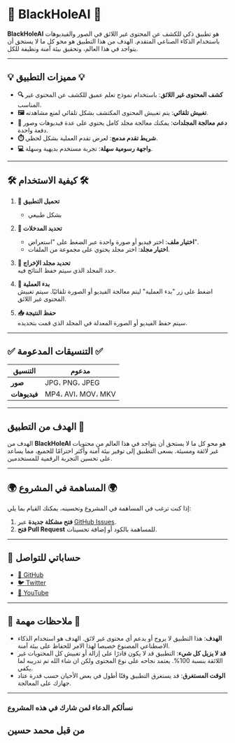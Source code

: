 
# 🌌 **BlackHoleAI** 🌌

**BlackHoleAI** هو تطبيق ذكي للكشف عن المحتوى غير اللائق في الصور والفيديوهات باستخدام الذكاء الصناعي المتقدم. الهدف من هذا التطبيق هو محو كل ما لا يستحق أن يتواجد في هذا العالم، وتحقيق بيئة آمنة ونظيفة للكل.

---

## 💡 **مميزات التطبيق** 💡

- **🔍 كشف المحتوى غير اللائق**: باستخدام نموذج تعلم عميق للكشف عن المحتوى غير المناسب.
- **🖼️ تغبيش تلقائي**: يتم تغبيش المحتوى المكتشف بشكل تلقائي لمنع مشاهدته.
- **📂 دعم معالجة المجلدات**: يمكنك معالجة مجلد كامل يحتوي على عدة فيديوهات وصور دفعة واحدة.
- **⏱️ شريط تقدم مدمج**: لعرض تقدم العملية بشكل لحظي.
- **💻 واجهة رسومية سهلة**: تجربة مستخدم بديهية وسهلة.

---

## 🛠️ **كيفية الاستخدام** 🛠️

1. **🔲 تحميل التطبيق**  
    - بشكل طبيعي 
2. **📂 تحديد المدخلات**  
   - **اختيار ملف**: اختر فيديو أو صورة واحدة عبر الضغط على "استعراض".
   - **اختيار مجلد**: اختر مجلد يحتوي على مجموعة من الملفات.

3. **📁 تحديد مجلد الإخراج**  
   حدد المجلد الذي سيتم حفظ النتائج فيه.

4. **🚀 بدء العملية**  
   اضغط على زر "بدء العملية" ليتم معالجة الفيديو أو الصورة تلقائيًا. سيتم تغبيش المحتوى غير اللائق.

5. **📥 حفظ النتيجة**  
   سيتم حفظ الفيديو أو الصورة المعدلة في المجلد الذي قمت بتحديده.

---

## ✅ **التنسيقات المدعومة** ✅

| **التنسيق**    | **مدعوم**       |
|----------------|-----------------|
| **صور**        | JPG، PNG، JPEG |
| **فيديوهات**   | MP4، AVI، MOV، MKV |

---

## **الهدف من التطبيق** 🎯

الهدف من **BlackHoleAI** هو محو كل ما لا يستحق أن يتواجد في هذا العالم من محتويات غير لائقة ومسيئة. يسعى التطبيق إلى توفير بيئة آمنة وأكثر احترامًا للجميع، مما يساعد على تحسين التجربة الرقمية للمستخدمين.

---

## 🌍 **المساهمة في المشروع** 🌍

إذا كنت ترغب في المساهمة في المشروع وتحسينه، يمكنك القيام بما يلي:

1. **فتح مشكلة جديدة** عبر [GitHub Issues](https://github.com/MasterHunterr/BlackHoleAI/pulls).
2. **فتح Pull Request** للمساهمة بالكود أو إضافة تحسينات.

---

## 📝 **حساباتي للتواصل**

- [🔗 GitHub](https://github.com/MasterHunterr)
- [🐦 Twitter](https://x.com/Siverslayer)
- [🎥 YouTube](https://www.youtube.com/@Siverslayer)


---

## 📌 **ملاحظات مهمة** 📌

- **الهدف**: هذا التطبيق لا يروج أو يدعم أي محتوى غير لائق. الهدف هو استخدام الذكاء الاصطناعي المصنوع خصيصا لهذا الامر للحفاظ على بيئة آمنة.
- **قد لا يزيل كل شيء**: التطبيق قد لا يكون قادرًا على إزالة أو تغبيش كل المحتويات غير اللائقة بنسبة 100%. يعتمد نجاحه على نوع المحتوى ولكن ان شاء الله تم تدريبه لما يكفي.
- **الوقت المستغرق**: قد يستغرق التطبيق وقتًا أطول في بعض الأحيان حسب قدرة عتاد جهازك على المعالجة.

---

### نسألكم الدعاء لمن شارك في هذه المشروع

## **من قبل محمد حسين**
